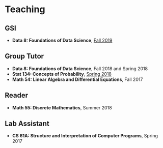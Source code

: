 # Teaching

## GSI

- **Data 8: Foundations of Data Science**, [Fall 2019](https://hluo27.github.io/data8/)

## Group Tutor

- **Data 8: Foundations of Data Science**, Fall 2018 and Spring 2018
- **Stat 134: Concepts of Probability**, [Spring 2018](stat134)
- **Math 54: Linear Algebra and Differential Equations**, Fall 2017

## Reader
- **Math 55: Discrete Mathematics**, Summer 2018

## Lab Assistant
- **CS 61A: Structure and Interpretation of Computer Programs**, Spring 2017